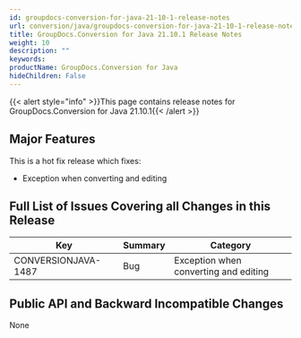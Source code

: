 ```yaml
---
id: groupdocs-conversion-for-java-21-10-1-release-notes
url: conversion/java/groupdocs-conversion-for-java-21-10-1-release-notes
title: GroupDocs.Conversion for Java 21.10.1 Release Notes
weight: 10
description: ""
keywords:
productName: GroupDocs.Conversion for Java
hideChildren: False
---
```

{{< alert style="info" >}}This page contains release notes for GroupDocs.Conversion for Java 21.10.1{{< /alert >}}
## Major Features

This is a hot fix release which fixes:

*   Exception when converting and editing

## Full List of Issues Covering all Changes in this Release

| Key | Summary | Category |
| --- | --- | --- |
| CONVERSIONJAVA-1487 | Bug | Exception when converting and editing |

## Public API and Backward Incompatible Changes

None
